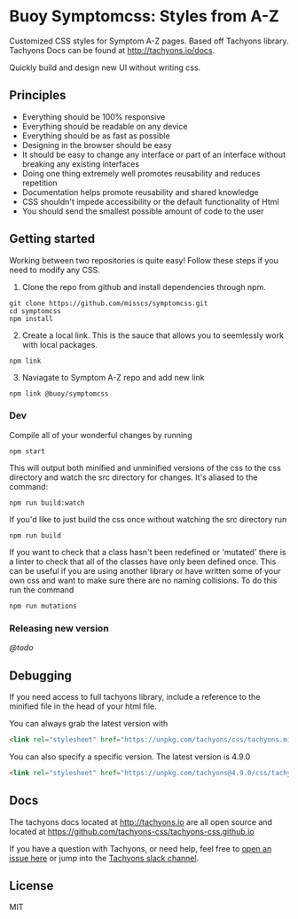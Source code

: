 # Buoy Symptomcss: Styles from A-Z

Customized CSS styles for Symptom A-Z pages. Based off Tachyons library. Tachyons Docs can be found at http://tachyons.io/docs.

Quickly build and design new UI without writing css.

## Principles

* Everything should be 100% responsive
* Everything should be readable on any device
* Everything should be as fast as possible
* Designing in the browser should be easy
* It should be easy to change any interface or part of an interface without breaking any existing interfaces
* Doing one thing extremely well promotes reusability and reduces repetition
* Documentation helps promote reusability and shared knowledge
* CSS shouldn't impede accessibility or the default functionality of Html
* You should send the smallest possible amount of code to the user

## Getting started

Working between two repositories is quite easy! Follow these steps if you need to modify any CSS.

1. Clone the repo from github and install dependencies through npm.

```
git clone https://github.com/misscs/symptomcss.git
cd symptomcss
npm install
```

2. Create a local link. This is the sauce that allows you to seemlessly work with local packages.

```
npm link
```

3. Naviagate to Symptom A-Z repo and add new link

```
npm link @buoy/symptomcss
```

### Dev

Compile all of your wonderful changes by running

```npm start```

This will output both minified and unminified versions of the css to the css directory and watch the src directory for changes.
It's aliased to the command:

```npm run build:watch```

If you'd like to just build the css once without watching the src directory run

```npm run build```

If you want to check that a class hasn't been redefined or 'mutated' there is a linter to check that all of the classes have only been defined once. This can be useful if you are using another library or have written some of your own css and want to make sure there are no naming collisions. To do this run the command

```npm run mutations```

### Releasing new version

_@todo_

## Debugging

If you need access to full tachyons library, include a reference
to the minified file in the head of your html file.

You can always grab the latest version with
```html
<link rel="stylesheet" href="https://unpkg.com/tachyons/css/tachyons.min.css">
```
You can also specify a specific version. The latest version is 4.9.0
```html
<link rel="stylesheet" href="https://unpkg.com/tachyons@4.9.0/css/tachyons.min.css">
```


## Docs
The tachyons docs located at http://tachyons.io are all open source and located at https://github.com/tachyons-css/tachyons-css.github.io

If you have a question with Tachyons, or need help, feel free to [open an issue here](https://github.com/tachyons-css/tachyons/issues/new) or jump into the [Tachyons slack channel](http://tachyons-slack-invite.herokuapp.com).

## License

MIT
